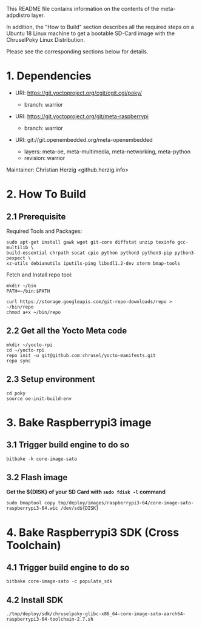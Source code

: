 This README file contains information on the contents of the meta-adpdistro layer.

In addition, the "How to Build" section describes all the required steps on a Ubuntu 18 Linux
machine to get a bootable SD-Card image with the ChruselPoky Linux Distribution.

Please see the corresponding sections below for details.

# 1. Dependencies

* URI: https://git.yoctoproject.org/cgit/cgit.cgi/poky/
    * branch: warrior

* URI: https://git.yoctoproject.org/git/meta-raspberrypi
    * branch: warrior

* URI: git://git.openembedded.org/meta-openembedded
    * layers: meta-oe, meta-multimedia, meta-networking, meta-python
    * revision: warrior

Maintainer: Christian Herzig <github.herzig.info>

# 2. How To Build

## 2.1 Prerequisite

Required Tools and Packages:

    sudo apt-get install gawk wget git-core diffstat unzip texinfo gcc-multilib \
    build-essential chrpath socat cpio python python3 python3-pip python3-pexpect \
    xz-utils debianutils iputils-ping libsdl1.2-dev xterm bmap-tools

Fetch and Install repo tool:

    mkdir ~/bin
    PATH=~/bin:$PATH

    curl https://storage.googleapis.com/git-repo-downloads/repo > ~/bin/repo
    chmod a+x ~/bin/repo

## 2.2 Get all the Yocto Meta code

    mkdir ~/yocto-rpi
    cd ~/yocto-rpi
    repo init -u git@github.com:chrusel/yocto-manifests.git
    repo sync

## 2.3 Setup environment

    cd poky
    source oe-init-build-env

# 3. Bake Raspberrypi3 image

## 3.1 Trigger build engine to do so

    bitbake -k core-image-sato

## 3.2 Flash image

**Get the ${DISK} of your SD Card with `sudo fdisk -l` command**

    sudo bmaptool copy tmp/deploy/images/raspberrypi3-64/core-image-sato-raspberrypi3-64.wic /dev/sd${DISK}

# 4. Bake Raspberrypi3 SDK (Cross Toolchain)

## 4.1 Trigger build engine to do so

    bitbake core-image-sato -c populate_sdk

## 4.2 Install SDK

    ./tmp/deploy/sdk/chruselpoky-glibc-x86_64-core-image-sato-aarch64-raspberrypi3-64-toolchain-2.7.sh
